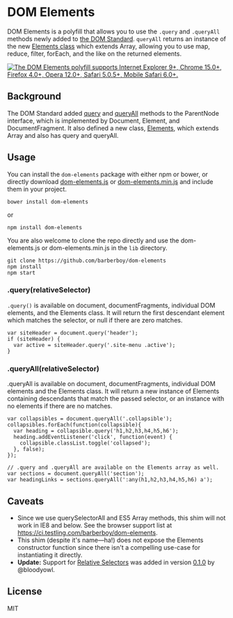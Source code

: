 DOM Elements
=============

DOM Elements is a polyfill that allows you to use the `.query` and `.queryAll`
methods newly added to [the DOM Standard]. `queryAll` returns an instance of the
new [Elements class] which extends Array, allowing you to use map, reduce,
filter, forEach, and the like on the returned elements.

[Elements class]: http://dom.spec.whatwg.org/#collections:-elements
[the DOM Standard]: http://dom.spec.whatwg.org

[![The DOM Elements polyfill supports Internet Explorer 9+, Chrome 15.0+, Firefox 4.0+, Opera 12.0+, Safari 5.0.5+, Mobile Safari 6.0+.](https://ci.testling.com/barberboy/dom-elements.png)](https://ci.testling.com/barberboy/dom-elements)

Background
----------

The DOM Standard added [query] and [queryAll] methods to the ParentNode
interface, which is implemented by  Document, Element, and DocumentFragment. It
also defined a new class, [Elements], which extends Array and also has query and
 queryAll.

[Elements]: http://dom.spec.whatwg.org/#collections:-elements
[query]: http://dom.spec.whatwg.org/#dom-parentnode-query
[queryAll]: http://dom.spec.whatwg.org/#dom-parentnode-queryall

Usage
-----

You can install the `dom-elements` package with either npm or bower, or directly
download [dom-elements.js] or [dom-elements.min.js] and include them in your
project.

    bower install dom-elements

or

    npm install dom-elements

[dom-elements.js]: https://raw.githubusercontent.com/barberboy/dom-elements/0.1.0/lib/dom-elements.js
[dom-elements.min.js]: https://raw.githubusercontent.com/barberboy/dom-elements/0.1.0/lib/dom-elements.min.js

You are also welcome to clone the repo directly and use the dom-elements.js or
dom-elements.min.js in the `lib` directory.

    git clone https://github.com/barberboy/dom-elements
    npm install
    npm start

### .query(relativeSelector)

`.query()` is available on document, documentFragments, individual DOM elements,
and the Elements class. It will return the first descendant element which
matches the selector, or null if there are zero matches.

    var siteHeader = document.query('header');
    if (siteHeader) {
      var active = siteHeader.query('.site-menu .active');
    }

### .queryAll(relativeSelector)

.queryAll is available on document, documentFragments, individual DOM elements
and the Elements class. It will return a new instance of Elements containing
descendants that match the passed selector, or an instance with no elements if
there are no matches.

    var collapsibles = document.queryAll('.collapsible');
    collapsibles.forEach(function(collapsible){
      var heading = collapsible.query('h1,h2,h3,h4,h5,h6');
      heading.addEventListener('click', function(event) {
        collapsible.classList.toggle('collapsed');
      }, false);
    });

    // .query and .queryAll are available on the Elements array as well.
    var sections = document.queryAll('section');
    var headingLinks = sections.queryAll(':any(h1,h2,h3,h4,h5,h6) a');

Caveats
-------

* Since we use querySelectorAll and ES5 Array methods, this shim will not work
  in IE8 and below. See the browser support list at
  <https://ci.testling.com/barberboy/dom-elements>.
* This shim (despite it's name—ha!) does not expose the Elements constructor
  function since there isn't a compelling use-case for instantiating it
  directly.
* **Update:** Support for [Relative Selectors] was added in version
  [0.1.0][issue #2] by @bloodyowl.

[Relative Selectors]: http://dev.w3.org/csswg/selectors/#relative
[issue #2]: https://github.com/barberboy/dom-elements/issues/2

License
-------
MIT
